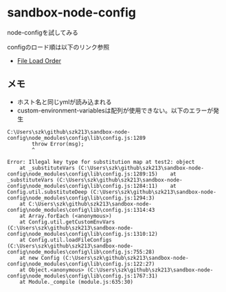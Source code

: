 # sandbox-node-config

node-configを試してみる

configのロード順は以下のリンク参照

- [File Load Order](https://github.com/lorenwest/node-config/wiki/Configuration-Files#file-load-order)

## メモ

- ホスト名と同じymlが読み込まれる
- custom-environment-variablesは配列が使用できない。以下のエラーが発生 
```
C:\Users\szk\github\szk213\sandbox-node-config\node_modules\config\lib\config.js:1289
        throw Error(msg);
        ^

Error: Illegal key type for substitution map at test2: object
    at _substituteVars (C:\Users\szk\github\szk213\sandbox-node-config\node_modules\config\lib\config.js:1289:15)    at _substituteVars (C:\Users\szk\github\szk213\sandbox-node-config\node_modules\config\lib\config.js:1284:11)    at Config.util.substituteDeep (C:\Users\szk\github\szk213\sandbox-node-config\node_modules\config\lib\config.js:1294:3)
    at C:\Users\szk\github\szk213\sandbox-node-config\node_modules\config\lib\config.js:1314:43
    at Array.forEach (<anonymous>)
    at Config.util.getCustomEnvVars (C:\Users\szk\github\szk213\sandbox-node-config\node_modules\config\lib\config.js:1310:12)
    at Config.util.loadFileConfigs (C:\Users\szk\github\szk213\sandbox-node-config\node_modules\config\lib\config.js:755:28)
    at new Config (C:\Users\szk\github\szk213\sandbox-node-config\node_modules\config\lib\config.js:122:27)
    at Object.<anonymous> (C:\Users\szk\github\szk213\sandbox-node-config\node_modules\config\lib\config.js:1767:31)
    at Module._compile (module.js:635:30)
```